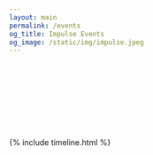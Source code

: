 ```yaml
---
layout: main
permalink: /events
og_title: Impulse Events
og_image: /static/img/impulse.jpeg
---
```


<div style="margin-top: 150px"></div>

{% include timeline.html %}